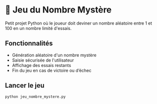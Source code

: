 # 🎲 Jeu du Nombre Mystère

Petit projet Python où le joueur doit deviner un nombre aléatoire entre 1 et 100 en un nombre limité d'essais.

## Fonctionnalités

- Génération aléatoire d'un nombre mystère
- Saisie sécurisée de l'utilisateur
- Affichage des essais restants
- Fin du jeu en cas de victoire ou d’échec

## Lancer le jeu

```bash
python jeu_nombre_mystere.py